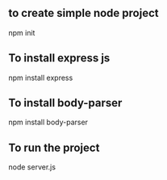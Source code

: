 to create simple node project
-----------------------------
npm init

To install express  js
----------------------
npm install express

To install body-parser
-----------------------
npm install body-parser


To run the project
-----------------------
node server.js